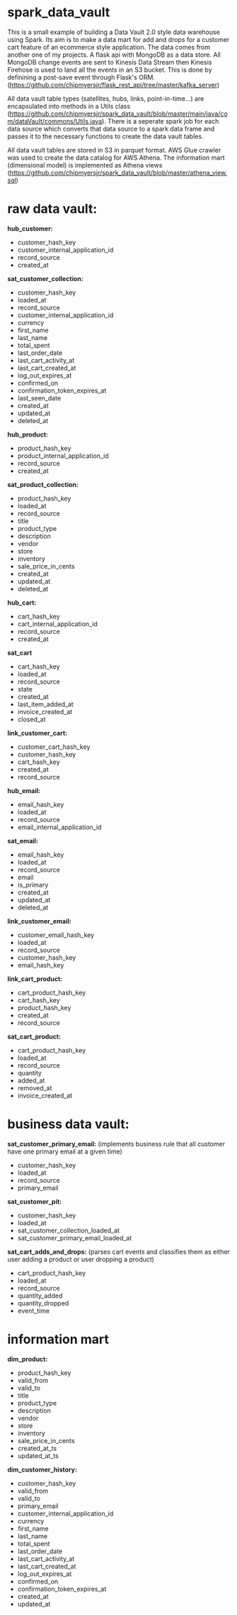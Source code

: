 # spark_data_vault
This is a small example of building a Data Vault 2.0 style data warehouse using Spark. Its aim is to make a data mart for add and drops for a customer cart feature of an ecommerce style application.  The data comes from another one of my projects. A flask api with MongoDB as a data store.  All MongoDB change events are sent to Kinesis Data Stream then Kinesis Firehose is used to land all the events in an S3 bucket.  This is done by definining a post-save event through Flask's ORM. (https://github.com/chipmyersjr/flask_rest_api/tree/master/kafka_server)

All data vault table types (satellites, hubs, links, point-in-time...) are encapsulated into methods in a Utils class (https://github.com/chipmyersjr/spark_data_vault/blob/master/main/java/com/dataVault/commons/Utils.java). There is a seperate spark job for each data source which converts that data source to a spark data frame and passes it to the necessary functions to create the data vault tables.  

All data vault tables are stored in S3 in parquet format. AWS Glue crawler was used to create the data catalog for AWS Athena.  The information mart (dimensional model) is implemented as Athena views (https://github.com/chipmyersjr/spark_data_vault/blob/master/athena_view.sql)



# raw data vault:


**hub_customer:**
* customer_hash_key
* customer_internal_application_id
* record_source
* created_at

**sat_customer_collection:**
* customer_hash_key
* loaded_at
* record_source
* customer_internal_application_id
* currency
* first_name
* last_name
* total_spent
* last_order_date
* last_cart_activity_at
* last_cart_created_at
* log_out_expires_at
* confirmed_on
* confirmation_token_expires_at
* last_seen_date
* created_at
* updated_at
* deleted_at

**hub_product:**
* product_hash_key
* product_internal_application_id
* record_source
* created_at

**sat_product_collection:**
* product_hash_key
* loaded_at
* record_source
* title
* product_type
* description
* vendor
* store
* inventory
* sale_price_in_cents
* created_at
* updated_at
* deleted_at

**hub_cart:**
* cart_hash_key
* cart_internal_application_id
* record_source
* created_at

**sat_cart**
* cart_hash_key
* loaded_at
* record_source
* state
* created_at
* last_item_added_at
* invoice_created_at
* closed_at

**link_customer_cart:**
* customer_cart_hash_key
* customer_hash_key
* cart_hash_key
* created_at
* record_source

**hub_email:**
* email_hash_key
* loaded_at
* record_source
* email_internal_application_id

**sat_email:**
* email_hash_key
* loaded_at
* record_source
* email
* is_primary
* created_at
* updated_at
* deleted_at

**link_customer_email:**
* customer_email_hash_key
* loaded_at
* record_source
* customer_hash_key
* email_hash_key

**link_cart_product:**
* cart_product_hash_key
* cart_hash_key
* product_hash_key
* created_at
* record_source

**sat_cart_product:** 
* cart_product_hash_key
* loaded_at
* record_source
* quantity
* added_at
* removed_at
* invoice_created_at

# business data vault:

**sat_customer_primary_email:**
(implements business rule that all customer have one primary email at a given time)
* customer_hash_key
* loaded_at
* record_source
* primary_email

**sat_customer_pit:**
* customer_hash_key
* loaded_at
* sat_customer_collection_loaded_at
* sat_customer_primary_email_loaded_at

**sat_cart_adds_and_drops:**
(parses cart events and classifies them as either user adding a product or user dropping a product)
* cart_product_hash_key
* loaded_at
* record_source
* quantity_added
* quantity_dropped
* event_time


# information mart

**dim_product:**
* product_hash_key
* valid_from
* valid_to
* title
* product_type
* description
* vendor
* store
* inventory
* sale_price_in_cents
* created_at_ts
* updated_at_ts


**dim_customer_history:**
* customer_hash_key
* valid_from
* valid_to
* primary_email
* customer_internal_application_id
* currency
* first_name
* last_name
* total_spent
* last_order_date
* last_cart_activity_at
* last_cart_created_at
* log_out_expires_at
* confirmed_on
* confirmation_token_expires_at
* created_at
* updated_at

